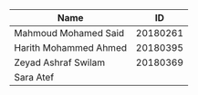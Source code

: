 | Name                      | ID       |
| ------------------------- | -------- |
| Mahmoud Mohamed Said      | 20180261 |
| Harith Mohammed Ahmed     | 20180395 |
| Zeyad Ashraf Swilam       | 20180369 |
| Sara Atef       |  |